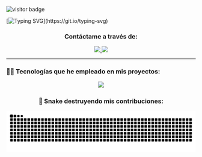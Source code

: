 ![visitor badge](https://visitor-badge.laobi.icu/badge?page_id=bryan-ignacio.bryan-ignacio&left_text=My%20Page%20Visitors)

[![Typing SVG](https://readme-typing-svg.herokuapp.com?font=Fira+Code&weight=600&size=40&duration=4000&pause=500&color=AFFC41&center=true&vCenter=true&width=860&height=80&lines=Hola!+%F0%9F%91%8B+Soy+Bryan;Y+creo+cosas+como++estas.)](https://git.io/typing-svg)


<div align="center">
  <h3>Contáctame a través de:</h3>
</div>
<div align="center">
  <a href="mailto:bryan-ignacio@outlook.com">
    <img src="https://img.shields.io/badge/Microsoft_Outlook-0078D4?style=for-the-badge&logo=microsoft-outlook&logoColor=white" target="_blank" />
  </a>
  <a href=#></a>
  <img src="https://img.shields.io/badge/Portfolio-FF5722?style=for-the-badge&logo=todoist&logoColor=white" target="_blank" />
</div>
<hr /> 
<div>
  <h3>🧑‍🔬 Tecnologías que he empleado en mis proyectos:</h3>
  <p align="center">
  <a href="https://skillicons.dev">
    <img src="https://skillicons.dev/icons?i=kotlin,androidstudio,java,spring,git,go,react,js,ts,astro,html,css,py,flask,aws,postgres,docker,cpp&perline=6&theme=light" />
  </a>
</p>
</div>
<div align="center">
  <h3>🐍 Snake destruyendo mis contribuciones:</h3>
  <img alt="snake eating my contributions" src="https://raw.githubusercontent.com/bryan-ignacio/bryan-ignacio/output/github-contribution-grid-snake-dark.svg" />
</div>

